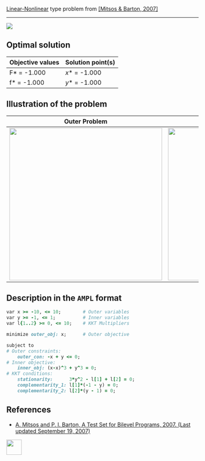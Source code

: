 [Linear-Nonlinear](/test-problems/LP-NLP-problems) type problem from [\[Mitsos & Barton, 2007\]][Mitsos & Barton, 2007]

---

![](https://github.com/basblsolver/test-problems/wiki/images/mb_2007_09_eq.jpg)

## Optimal solution

Objective values   | Solution point(s) |
------------------ | ----------------- |
F* = -1.000        | _x_* = -1.000     |
f* = -1.000        | _y_* = -1.000     |

## Illustration of the problem

Outer Problem    | Inner Problem    |
---------------- | ---------------- |
<img src="https://github.com/basblsolver/test-problems/wiki/images/mb_2007_09_outer.jpg" width="400"> | <img src="https://github.com/basblsolver/test-problems/wiki/images/mb_2007_09_inner.jpg" width="400"> |

## Description in the `AMPL` format

```ruby
var x >= -10, <= 10;        # Outer variables
var y >= -1, <= 1;          # Inner variables
var l{1..2} >= 0, <= 10;    # KKT Multipliers

minimize outer_obj: x;      # Outer objective

subject to
# Outer constraints:
    outer_con: -x + y <= 0;
# Inner objective:
    inner_obj: (x-x)^3 + y^3 = 0;
# KKT conditions:
    stationarity:      3*y^2 - l[1] + l[2] = 0;
    complementarity_1: l[1]*(-1 - y) = 0;
    complementarity_2: l[2]*(y - 1) = 0;
```

##  References

 - [A. Mitsos and P. I. Barton, A Test Set for Bilevel Programs, 2007. (Last updated September 19, 2007)](https://www.researchgate.net/publication/228455291_A_test_set_for_bilevel_programs)

[<img src="http://www.interupgrade.com/images/pfeil-backbutton.png" width="40" height="40">](/test-problems/LP-NLP-problems "Back to summary of LP-NLP type problems")

[Mitsos & Barton, 2007]: https://www.researchgate.net/publication/228455291_A_test_set_for_bilevel_programs
